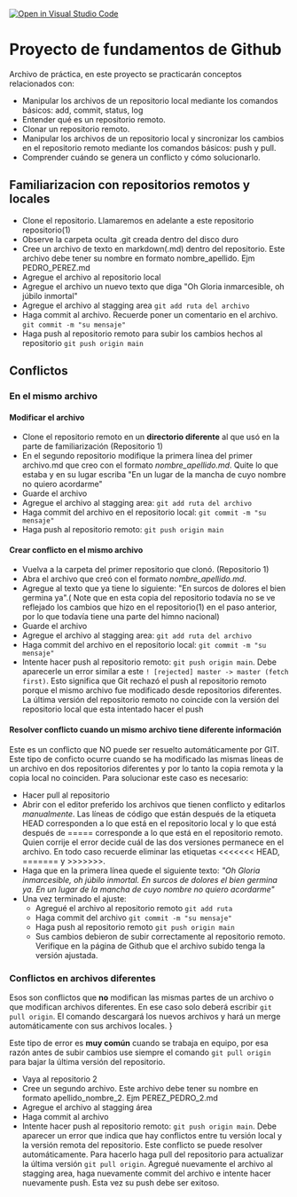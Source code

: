 [![Open in Visual Studio Code](https://classroom.github.com/assets/open-in-vscode-c66648af7eb3fe8bc4f294546bfd86ef473780cde1dea487d3c4ff354943c9ae.svg)](https://classroom.github.com/online_ide?assignment_repo_id=9883733&assignment_repo_type=AssignmentRepo)
# Proyecto de fundamentos de Github

Archivo de práctica, en este proyecto se practicarán conceptos relacionados con: 

* Manipular los archivos de un repositorio local mediante los comandos básicos: add, commit, status, log
* Entender qué es un repositorio remoto.
* Clonar un repositorio remoto.
* Manipular los archivos de un repositorio local y sincronizar los cambios en el repositorio remoto mediante los comandos básicos: push y pull.
* Comprender cuándo se genera un conflicto y cómo solucionarlo.


## Familiarizacion con repositorios remotos  y locales
*	Clone el repositorio. Llamaremos en adelante a este repositorio repositorio(1)
* Observe la carpeta oculta .git creada dentro del disco duro
*	Cree un archivo de texto en markdown(.md) dentro del repositorio. Este archivo debe tener su nombre en formato nombre_apellido. Ejm PEDRO_PEREZ.md
*	Agregue el archivo al repositorio local
*	Agregue el archivo un nuevo texto que diga "Oh Gloria inmarcesible, oh júbilo inmortal"
*	Agregue el archivo al stagging area  ``git add ruta del archivo``
*	Haga commit al archivo. Recuerde poner un comentario en el archivo.   ``git commit -m "su mensaje" ``
*	Haga push al repositorio remoto para subir los cambios hechos al repositorio ``git push origin main``

## Conflictos
### En el mismo archivo
#### Modificar el archivo
* Clone el repositorio remoto en un **directorio diferente** al que usó en la parte de familiarización (Repositorio 1)
* En el segundo repositorio modifique la primera línea del primer archivo.md que creo con el formato *nombre_apellido.md*. Quite lo que estaba y en su lugar escriba "En un lugar de la mancha de cuyo nombre no quiero acordarme"
* Guarde el archivo
* Agregue el archivo al stagging area:  ``git add ruta del archivo``
* Haga commit del archivo en el repositorio local: ``git commit -m "su mensaje" ``
* Haga push al repositorio remoto: ``git push origin main``
 
#### Crear conflicto en el mismo archivo
* Vuelva a la carpeta del primer repositorio que clonó. (Repositorio 1)
* Abra el archivo que creó con el formato *nombre_apellido.md*.
* Agregue al texto que ya tiene lo siguiente: "En surcos de dolores el bien germina ya".( Note que en esta copia del repositorio todavía no se ve reflejado los cambios que hizo en el repositorio(1) en el paso anterior, por lo que todavía tiene una parte del himno nacional)
* Guarde el archivo
* Agregue el archivo al stagging area:  ``git add ruta del archivo``
* Haga commit del archivo en el repositorio local: ``git commit -m "su mensaje" ``
* Intente hacer push al repositorio remoto: ``git push origin main``. Debe aparecerle un error similar a este ``! [rejected] master -> master (fetch first)``. Esto significa que Git rechazó el push al repositorio remoto porque el mismo archivo fue modificado desde repositorios diferentes. La última versión del repositorio remoto no coincide con la versión del repositorio local que esta intentado hacer el push

#### Resolver conflicto cuando un mismo archivo tiene diferente información
Este es un conflicto que NO puede ser resuelto automáticamente por GIT. Este tipo de conficto ocurre cuando se ha modificado las mismas líneas de un archivo en dos repositorios diferentes y por lo tanto la copia remota y la copia local no coinciden.  Para solucionar este caso es necesario: 
* Hacer pull al repositorio
* Abrir con el editor preferido los archivos que tienen conflicto y editarlos *manualmente*. Las líneas de código que están después de la etiqueta HEAD corresponden a lo que está en el repositorio local y lo que está después de ===== corresponde a lo que está en el repositorio remoto. Quien corrije el error decide cuál de las dos versiones permanece en el archivo. En todo caso recuerde eliminar las etiquetas <<<<<<< HEAD, ======= y >>>>>>>.
* Haga que en la primera línea quede el siguiente texto: *"Oh Gloria inmarcesible, oh júbilo inmortal. En surcos de dolores el bien germina ya. En un lugar de la mancha de cuyo nombre no quiero acordarme"*
* Una vez terminado el ajuste:
    * Agregué el archivo al repositorio remoto  ``git add ruta``
    * Haga commit del archivo ``git commit -m "su mensaje" ``
    * Haga push al repositorio remoto ``git push origin main``
    * Sus cambios debieron de subir correctamente al repositorio remoto. Verifique en la página de Github que el archivo subido tenga la versión ajustada. 

 ### Conflictos en archivos diferentes
Esos son conflictos que **no** modifican las mismas partes de un archivo o que modifican archivos diferentes.  En ese caso solo deberá escribir ``git pull origin``. El comando descargará los nuevos archivos y hará un merge automáticamente con sus archivos locales. }

Este tipo de error es **muy común** cuando se trabaja en equipo, por esa razón antes de subir cambios use siempre el comando  ``git pull origin`` para bajar la última versión del repositorio. 

* Vaya al repositorio 2
*	Cree un segundo archivo. Este archivo debe tener su nombre en formato apellido_nombre_2. Ejm PEREZ_PEDRO_2.md
*	Agregue el archivo al stagging área 
*	Haga commit al archivo
*	Intente hacer push al repositorio remoto: ``git push origin main``. Debe aparecer un error que indica que hay conflictos entre tu versión local y la versión remota del repositorio.  Este conflicto se puede resolver automáticamente. Para hacerlo haga pull del repositorio para actualizar la última versión ``git pull origin``. Agregué nuevamente el archivo al stagging area, haga nuevamente commit del archivo e intente hacer nuevamente push. Esta vez su push debe ser exitoso. 
